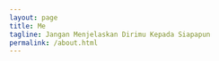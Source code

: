 ```yaml
---
layout: page
title: Me
tagline: Jangan Menjelaskan Dirimu Kepada Siapapun
permalink: /about.html
---
```



